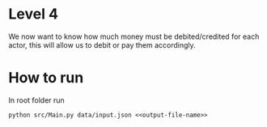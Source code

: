 # Level 4

We now want to know how much money must be debited/credited for each actor, this will allow us to debit or pay them accordingly.


# How to run

In root folder run

```
python src/Main.py data/input.json <<output-file-name>>
```
